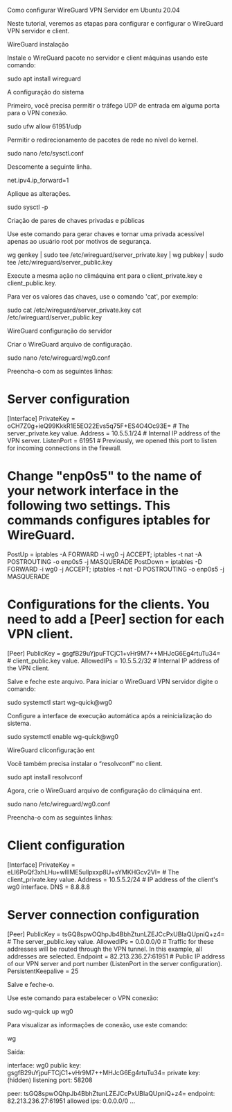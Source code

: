 Como configurar WireGuard VPN Servidor em Ubuntu 20.04

Neste tutorial, veremos as etapas para configurar e configurar o WireGuard VPN servidor e client.

WireGuard instalação

Instale o WireGuard pacote no servidor e client máquinas usando este comando:

sudo apt install wireguard

A configuração do sistema

Primeiro, você precisa permitir o tráfego UDP de entrada em alguma porta para o VPN conexão.

sudo ufw allow 61951/udp

Permitir o redirecionamento de pacotes de rede no nível do kernel.

sudo nano /etc/sysctl.conf

Descomente a seguinte linha.

net.ipv4.ip_forward=1

Aplique as alterações.

sudo sysctl -p

Criação de pares de chaves privadas e públicas

Use este comando para gerar chaves e tornar uma privada acessível apenas ao usuário root por motivos de segurança.

wg genkey | sudo tee /etc/wireguard/server_private.key | wg pubkey | sudo tee /etc/wireguard/server_public.key

Execute a mesma ação no climáquina ent para o client_private.key e client_public.key.

Para ver os valores das chaves, use o comando 'cat', por exemplo:

sudo cat /etc/wireguard/server_private.key
cat /etc/wireguard/server_public.key

WireGuard configuração do servidor

Criar o WireGuard arquivo de configuração.

sudo nano /etc/wireguard/wg0.conf

Preencha-o com as seguintes linhas:

# Server configuration
[Interface]
PrivateKey = oCH7Z0g+ieQ99KkkR1E5EO22Evs5q75F+ES4O4Oc93E= # The server_private.key value.
Address = 10.5.5.1/24  # Internal IP address of the VPN server.
ListenPort = 61951  # Previously, we opened this port to listen for incoming connections in the firewall.
# Change "enp0s5" to the name of your network interface in the following two settings. This commands configures iptables for WireGuard.
PostUp = iptables -A FORWARD -i wg0 -j ACCEPT; iptables -t nat -A POSTROUTING -o enp0s5 -j MASQUERADE
PostDown = iptables -D FORWARD -i wg0 -j ACCEPT; iptables -t nat -D POSTROUTING -o enp0s5 -j MASQUERADE

# Configurations for the clients. You need to add a [Peer] section for each VPN client.
[Peer]
PublicKey = gsgfB29uYjpuFTCjC1+vHr9M7++MHJcG6Eg4rtuTu34= # client_public.key value.
AllowedIPs = 10.5.5.2/32 # Internal IP address of the VPN client.

Salve e feche este arquivo. Para iniciar o WireGuard VPN servidor digite o comando:

sudo systemctl start wg-quick@wg0

Configure a interface de execução automática após a reinicialização do sistema.

sudo systemctl enable wg-quick@wg0

WireGuard cliconfiguração ent

Você também precisa instalar o “resolvconf” no client.

sudo apt install resolvconf

Agora, crie o WireGuard arquivo de configuração do climáquina ent.

sudo nano /etc/wireguard/wg0.conf

Preencha-o com as seguintes linhas:

# Client configuration
[Interface]
PrivateKey = eLI6PoQf3xhLHu+wlIIME5ullpxxp8U+sYMKHGcv2VI= # The client_private.key value.
Address = 10.5.5.2/24 # IP address of the client's wg0 interface.
DNS = 8.8.8.8

# Server connection configuration
[Peer]
PublicKey = tsGQ8spwOQhpJb4BbhZtunLZEJCcPxUBIaQUpniQ+z4= # The server_public.key value.
AllowedIPs = 0.0.0.0/0 # Traffic for these addresses will be routed through the VPN tunnel. In this example, all addresses are selected.
Endpoint = 82.213.236.27:61951 # Public IP address of our VPN server and port number (ListenPort in the server configuration).
PersistentKeepalive = 25

Salve e feche-o.

Use este comando para estabelecer o VPN conexão:

sudo wg-quick up wg0

Para visualizar as informações de conexão, use este comando:

wg

Saída:

interface: wg0
public key: gsgfB29uYjpuFTCjC1+vHr9M7++MHJcG6Eg4rtuTu34=
private key: (hidden)
listening port: 58208

peer: tsGQ8spwOQhpJb4BbhZtunLZEJCcPxUBIaQUpniQ+z4=
endpoint: 82.213.236.27:61951
allowed ips: 0.0.0.0/0
...
